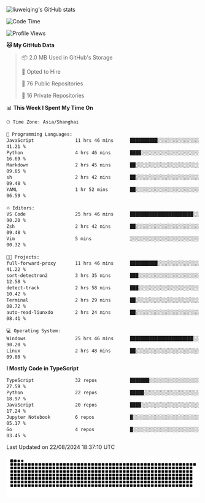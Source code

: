 ![liuweiqing's GitHub stats](https://github-readme-stats.vercel.app/api?username=14790897&show_icons=true&locale=cn&include_all_commits=true&count_private=true)

<!--START_SECTION:waka-->
![Code Time](http://img.shields.io/badge/Code%20Time-1%2C273%20hrs%2017%20mins-blue)

![Profile Views](http://img.shields.io/badge/Profile%20Views-4-blue)

**🐱 My GitHub Data** 

> 📦 2.0 MB Used in GitHub's Storage 
 > 
> 💼 Opted to Hire
 > 
> 📜 76 Public Repositories 
 > 
> 🔑 16 Private Repositories 
 > 
📊 **This Week I Spent My Time On** 

```text
🕑︎ Time Zone: Asia/Shanghai

💬 Programming Languages: 
JavaScript               11 hrs 46 mins      ██████████░░░░░░░░░░░░░░░   41.21 % 
Python                   4 hrs 46 mins       ████░░░░░░░░░░░░░░░░░░░░░   16.69 % 
Markdown                 2 hrs 45 mins       ██░░░░░░░░░░░░░░░░░░░░░░░   09.65 % 
sh                       2 hrs 42 mins       ██░░░░░░░░░░░░░░░░░░░░░░░   09.48 % 
YAML                     1 hr 52 mins        ██░░░░░░░░░░░░░░░░░░░░░░░   06.59 % 

🔥 Editors: 
VS Code                  25 hrs 46 mins      ███████████████████████░░   90.20 % 
Zsh                      2 hrs 42 mins       ██░░░░░░░░░░░░░░░░░░░░░░░   09.48 % 
Vim                      5 mins              ░░░░░░░░░░░░░░░░░░░░░░░░░   00.32 % 

🐱‍💻 Projects: 
full-forward-proxy       11 hrs 46 mins      ██████████░░░░░░░░░░░░░░░   41.22 % 
sort-detectron2          3 hrs 35 mins       ███░░░░░░░░░░░░░░░░░░░░░░   12.58 % 
detect-track             2 hrs 58 mins       ███░░░░░░░░░░░░░░░░░░░░░░   10.42 % 
Terminal                 2 hrs 29 mins       ██░░░░░░░░░░░░░░░░░░░░░░░   08.72 % 
auto-read-liunxdo        2 hrs 24 mins       ██░░░░░░░░░░░░░░░░░░░░░░░   08.41 % 

💻 Operating System: 
Windows                  25 hrs 46 mins      ███████████████████████░░   90.20 % 
Linux                    2 hrs 48 mins       ██░░░░░░░░░░░░░░░░░░░░░░░   09.80 % 
```

**I Mostly Code in TypeScript** 

```text
TypeScript               32 repos            ███████░░░░░░░░░░░░░░░░░░   27.59 % 
Python                   22 repos            █████░░░░░░░░░░░░░░░░░░░░   18.97 % 
JavaScript               20 repos            ████░░░░░░░░░░░░░░░░░░░░░   17.24 % 
Jupyter Notebook         6 repos             █░░░░░░░░░░░░░░░░░░░░░░░░   05.17 % 
Go                       4 repos             █░░░░░░░░░░░░░░░░░░░░░░░░   03.45 % 
```




 Last Updated on 22/08/2024 18:37:10 UTC
<!--END_SECTION:waka-->

<picture>
  <source media="(prefers-color-scheme: dark)" srcset="https://raw.githubusercontent.com/14790897/14790897/output/github-contribution-grid-snake-dark.svg" />
  <source media="(prefers-color-scheme: light)" srcset="https://raw.githubusercontent.com/14790897/14790897/output/github-contribution-grid-snake.svg" />
  <img alt="github-snake" src="https://raw.githubusercontent.com/14790897/14790897/output/github-contribution-grid-snake.svg" />
</picture>
